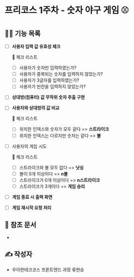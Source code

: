 # 프리코스 1주차 - 숫자 야구 게임 ⚾

## 💁‍♂️ 기능 목록

* [ ] **사용자 입력 값 유효성 체크**

  🚨 체크 리스트

  * [ ] 사용자가 숫자만 입력하였는가?
  * [ ] 사용자가 중복되는 숫자를 입력하지 않았는가?
  * [ ] 사용자가 3글자를 입력하였는가?
  * [ ] 사용자가 빈칸을 입력하지 않았는가?

* [ ] **상대방(컴퓨터) 값 무작위 숫자 추출 구현**

* [ ] **사용자와 상대방의 값 비교**

  🚨 체크 리스트

  * [ ] 위치한 인덱스와 숫자가 모두 같다 => **스트라이크**
  * [ ] 위치한 인덱스는 다르지만 숫자는 같다 => **볼**

* [ ] 사용자의 게임 시도

  🚨 체크 리스트

  * [ ] 스트라이크와 볼 모두 없다 => **낫싱**
  * [ ] 볼이 0개 이상이다 => **n볼**
  * [ ] 스트라이크가 0개 이상이다 => **n스트라이크**
  * [ ] 스트라이크가 3개이다 => **게임 승리**

* [ ] **게임 종료 시 출력 화면**

* [ ] **게임 재시작 요청 처리**



## 🎯 참조 문서

* 



## ✍️ 작성자

* 우아한테크코스 프론트엔드 과정 류현승

